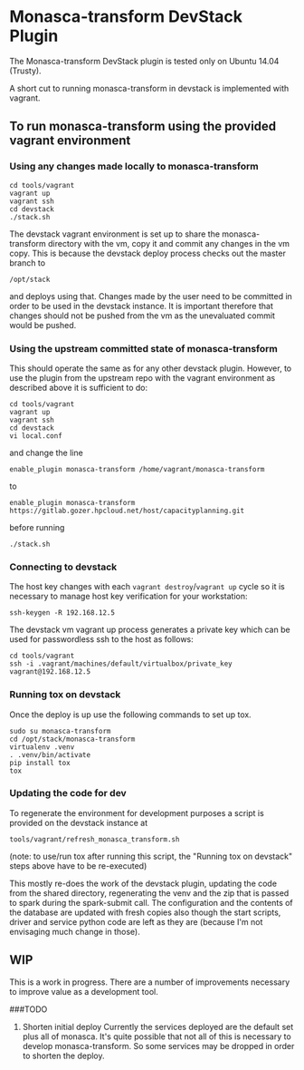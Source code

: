 # Monasca-transform DevStack Plugin

The Monasca-transform DevStack plugin is tested only on Ubuntu 14.04 (Trusty).

A short cut to running monasca-transform in devstack is implemented with vagrant.

## To run monasca-transform using the provided vagrant environment

### Using any changes made locally to monasca-transform

    cd tools/vagrant
    vagrant up
    vagrant ssh
    cd devstack
    ./stack.sh
  
The devstack vagrant environment is set up to share the monasca-transform
directory with the vm, copy it and commit any changes in the vm copy.  This is
because the devstack deploy process checks out the master branch to 

    /opt/stack
    
and deploys using that.  Changes made by the user need to be committed in order
to be used in the devstack instance.  It is important therefore that changes
should not be pushed from the vm as the unevaluated commit would be pushed.

### Using the upstream committed state of monasca-transform

This should operate the same as for any other devstack plugin.  However, to use
the plugin from the upstream repo with the vagrant environment as described 
above it is sufficient to do:

    cd tools/vagrant
    vagrant up
    vagrant ssh
    cd devstack
    vi local.conf

and change the line 

    enable_plugin monasca-transform /home/vagrant/monasca-transform
    
to

    enable_plugin monasca-transform https://gitlab.gozer.hpcloud.net/host/capacityplanning.git

before running 

    ./stack.sh
    
### Connecting to devstack
    
The host key changes with each ```vagrant destroy```/```vagrant up``` cycle so 
it is necessary to manage host key verification for your workstation:

    ssh-keygen -R 192.168.12.5

The devstack vm vagrant up process generates a private key which can be used for
passwordless ssh to the host as follows:

    cd tools/vagrant
    ssh -i .vagrant/machines/default/virtualbox/private_key vagrant@192.168.12.5

### Running tox on devstack

Once the deploy is up use the following commands to set up tox.

    sudo su monasca-transform
    cd /opt/stack/monasca-transform
    virtualenv .venv
    . .venv/bin/activate
    pip install tox
    tox
    
### Updating the code for dev 

To regenerate the environment for development purposes a script is provided
on the devstack instance at

    tools/vagrant/refresh_monasca_transform.sh

(note: to use/run tox after running this script, the
"Running tox on devstack" steps above have to be re-executed)
    
This mostly re-does the work of the devstack plugin, updating the code from the
shared directory, regenerating the venv and the zip that is passed to spark 
during the spark-submit call.  The configuration and the contents of the
database are updated with fresh copies also though the start scripts, driver and 
service python code are left as they are (because I'm not envisaging much change
in those).
    
## WIP

This is a work in progress.  There are a number of improvements necessary to 
improve value as a development tool.


###TODO

1. Shorten initial deploy 
Currently the services deployed are the default set plus all of monasca.  It's
quite possible that not all of this is necessary to develop monasca-transform.
So some services may be dropped in order to shorten the deploy.